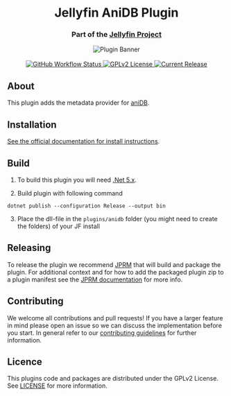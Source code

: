 <h1 align="center">Jellyfin AniDB Plugin</h1>
<h3 align="center">Part of the <a href="https://jellyfin.media">Jellyfin Project</a></h3>

<p align="center">
<img alt="Plugin Banner" src="https://raw.githubusercontent.com/jellyfin/jellyfin-ux/master/plugins/SVG/jellyfin-plugin-anidb.svg?sanitize=true"/>
<br/>
<br/>
<a href="https://github.com/jellyfin/jellyfin-plugin-anidb/actions?query=workflow%3A%22Test+Build+Plugin%22">
<img alt="GitHub Workflow Status" src="https://img.shields.io/github/workflow/status/jellyfin/jellyfin-plugin-anidb/Test%20Build%20Plugin.svg">
</a>
<a href="https://github.com/jellyfin/jellyfin-plugin-anidb/blob/master/LICENSE">
<img alt="GPLv2 License" src="https://img.shields.io/github/license/jellyfin/jellyfin-plugin-anidb.svg"/>
</a>
<a href="https://github.com/jellyfin/jellyfin-plugin-anidb/releases">
<img alt="Current Release" src="https://img.shields.io/github/release/jellyfin/jellyfin-plugin-anidb.svg"/>
</a>
</p>

## About

This plugin adds the metadata provider for [aniDB](https://anidb.net/).

## Installation

[See the official documentation for install instructions](https://jellyfin.org/docs/general/server/plugins/index.html#installing).

## Build

1. To build this plugin you will need [.Net 5.x](https://dotnet.microsoft.com/download/dotnet/5.0).

2. Build plugin with following command
  ```
  dotnet publish --configuration Release --output bin
  ```

3. Place the dll-file in the `plugins/anidb` folder (you might need to create the folders) of your JF install

## Releasing

To release the plugin we recommend [JPRM](https://github.com/oddstr13/jellyfin-plugin-repository-manager) that will build and package the plugin.
For additional context and for how to add the packaged plugin zip to a plugin manifest see the [JPRM documentation](https://github.com/oddstr13/jellyfin-plugin-repository-manager) for more info.

## Contributing

We welcome all contributions and pull requests! If you have a larger feature in mind please open an issue so we can discuss the implementation before you start.
In general refer to our [contributing guidelines](https://github.com/jellyfin/.github/blob/master/CONTRIBUTING.md) for further information.

## Licence

This plugins code and packages are distributed under the GPLv2 License. See [LICENSE](./LICENSE) for more information.
